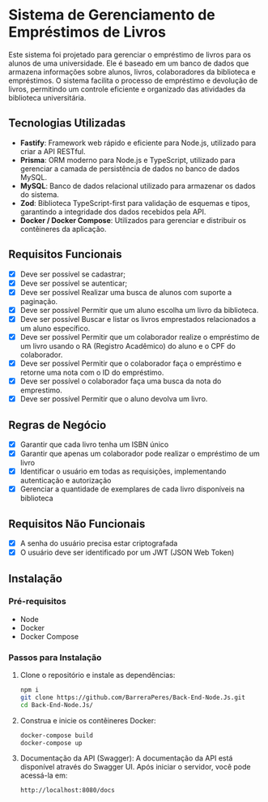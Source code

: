 
# Sistema de Gerenciamento de Empréstimos de Livros

Este sistema foi projetado para gerenciar o empréstimo de livros para os alunos de uma universidade. Ele é baseado em um banco de dados que armazena informações sobre alunos, livros, colaboradores da biblioteca e empréstimos. O sistema facilita o processo de empréstimo e devolução de livros, permitindo um controle eficiente e organizado das atividades da biblioteca universitária.

## Tecnologias Utilizadas

- **Fastify**: Framework web rápido e eficiente para Node.js, utilizado para criar a API RESTful.
- **Prisma**: ORM moderno para Node.js e TypeScript, utilizado para gerenciar a camada de persistência de dados no banco de dados MySQL.
- **MySQL**: Banco de dados relacional utilizado para armazenar os dados do sistema.
- **Zod**: Biblioteca TypeScript-first para validação de esquemas e tipos, garantindo a integridade dos dados recebidos pela API.
- **Docker / Docker Compose**: Utilizados para gerenciar e distribuir os contêineres da aplicação.

## Requisitos Funcionais
- [x]  Deve ser possível se cadastrar;
- [x]  Deve ser possível se autenticar;
- [x]  Deve ser possível Realizar uma busca de alunos com suporte a paginação.
- [x]  Deve ser possível Permitir que um aluno escolha um livro da biblioteca.
- [x]  Deve ser possível Buscar e listar os livros emprestados relacionados a um aluno específico.
- [x]  Deve ser possível Permitir que um colaborador realize o empréstimo de um livro usando o RA (Registro Acadêmico) do aluno e o CPF do colaborador.
- [x]  Deve ser possível Permitir que o colaborador faça o empréstimo e retorne uma nota com o ID do empréstimo.
- [x]  Deve ser possível o colaborador faça uma busca da nota do emprestimo.
- [x]  Deve ser possível Permitir que o aluno devolva um livro.

## Regras de Negócio

- [x]  Garantir que cada livro tenha um ISBN único
- [x]  Garantir que apenas um colaborador pode realizar o empréstimo de um livro
- [x]  Identificar o usuário em todas as requisições, implementando autenticação e autorização
- [x]  Gerenciar a quantidade de exemplares de cada livro disponíveis na biblioteca

## Requisitos Não Funcionais

- [x]  A senha do usuário precisa estar criptografada
- [x]  O usuário deve ser identificado por um JWT (JSON Web Token)

## Instalação

### Pré-requisitos

- Node
- Docker
- Docker Compose

### Passos para Instalação
1. Clone o repositório e instale as dependências:

   ```sh
   npm i
   git clone https://github.com/BarreraPeres/Back-End-Node.Js.git
   cd Back-End-Node.Js/

2. Construa e inicie os contêineres Docker:
 
    ```sh
   docker-compose build
   docker-compose up

3. Documentação da API (Swagger): 
A documentação da API está disponível através do Swagger UI. Após iniciar o servidor, você pode acessá-la em:
   ```sh
   http://localhost:8080/docs

